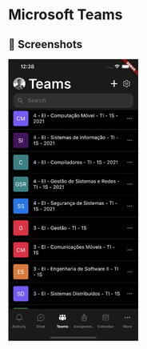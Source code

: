 # Microsoft Teams

## :camera_flash: Screenshots
<img src="./results/screenshot_1.png" width="260">
